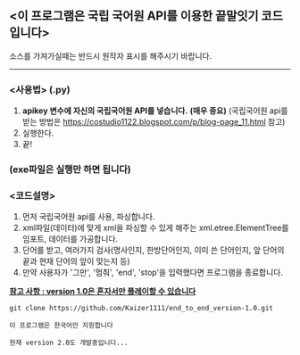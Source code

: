 ## <이 프로그램은 국립 국어원 API를 이용한 끝말잇기 코드입니다>

소스를 가져가실때는 반드시 원작자 표시를 해주시기 바랍니다.

---
### <사용법> (.py)
1. **apikey 변수에 자신의 국립국어원 API를 넣습니다.** **(매우 중요)** (국립국어원 api를 받는 방법은 https://costudio1122.blogspot.com/p/blog-page_11.html 참고)
2. 실행한다.
3. 끝!

### (exe파일은 실행만 하면 됩니다)

### <코드설명>
1. 먼저 국립국어원 api를 사용, 파싱합니다.
2. xml파일(데이터)에 맞게 xml을 파싱할 수 있게 해주는 xml.etree.ElementTree를 임포트, 데이터를 가공합니다.
3. 단어를 받고, 여러가지 검사(명사인지, 한방단어인지, 이미 쓴 단어인지, 앞 단어의 끝과 현재 단어의 앞이 맞는지 등)
4. 만약 사용자가 '그만', '멈춰', 'end', 'stop'을 입력했다면 프로그램을 종료합니다.

<u>**참고 사항 : version 1.0은 혼자서만 플레이할 수 있습니다**</u>


```
git clone https://github.com/Kaizer1111/end_to_end_version-1.0.git
```

`이 프로그램은 한국어만 지원합니다`

`현재 version 2.0도 개발중입니다...`
